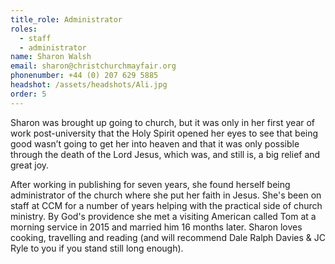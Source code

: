 ```yaml
---
title_role: Administrator
roles:
  - staff
  - administrator
name: Sharon Walsh
email: sharon@christchurchmayfair.org
phonenumber: +44 (0)‭ 207 629 5885
headshot: /assets/headshots/Ali.jpg
order: 5
---
```

Sharon was brought up going to church, but it was only in her first year of work post-university that the Holy Spirit opened her eyes to see that being good wasn’t going to get her into heaven and that it was only possible through the death of the Lord Jesus, which was, and still is, a big relief and great joy.

After working in publishing for seven years, she found herself being administrator of the church where she put her faith in Jesus. She's been on staff at CCM for  a number of years helping with the practical side of church ministry. By God's providence she met a visiting American called Tom at a morning service in 2015 and married him 16 months later. Sharon loves cooking, travelling and reading (and will recommend Dale Ralph Davies & JC Ryle to you if you stand still long enough).